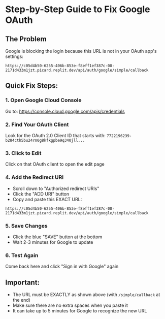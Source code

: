 # Step-by-Step Guide to Fix Google OAuth

## The Problem
Google is blocking the login because this URL is not in your OAuth app's settings:
```
https://c05d4b50-6255-406b-853e-f8eff1ef387c-00-2171d433m1jzt.picard.replit.dev/api/auth/google/simple/callback
```

## Quick Fix Steps:

### 1. Open Google Cloud Console
Go to: https://console.cloud.google.com/apis/credentials

### 2. Find Your OAuth Client
Look for the OAuth 2.0 Client ID that starts with:
`7722196239-b284cth5bu24rm0g8kfkgpbe9q340jll...`

### 3. Click to Edit
Click on that OAuth client to open the edit page

### 4. Add the Redirect URI
- Scroll down to "Authorized redirect URIs"
- Click the "ADD URI" button
- Copy and paste this EXACT URL:
```
https://c05d4b50-6255-406b-853e-f8eff1ef387c-00-2171d433m1jzt.picard.replit.dev/api/auth/google/simple/callback
```

### 5. Save Changes
- Click the blue "SAVE" button at the bottom
- Wait 2-3 minutes for Google to update

### 6. Test Again
Come back here and click "Sign in with Google" again

## Important:
- The URL must be EXACTLY as shown above (with `/simple/callback` at the end)
- Make sure there are no extra spaces when you paste it
- It can take up to 5 minutes for Google to recognize the new URL